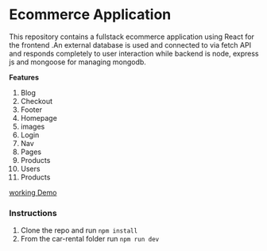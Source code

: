 # Ecommerce Application

This repository contains a fullstack ecommerce application using React for the frontend .An external database is used and connected to via fetch API and responds completely to user interaction while backend is node, express js and mongoose for managing mongodb.

**Features**

1. Blog
2. Checkout
3. Footer
4. Homepage
5. images
6. Login
7. Nav
8. Pages
9. Products
10. Users
11. Products

[working Demo](https://my-ecommerce-application-website.onrender.com/)

### Instructions

1. Clone the repo and run `npm install`
2. From the car-rental folder run `npm run dev`
